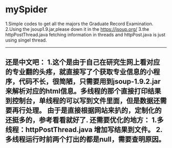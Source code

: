 # mySpider
1.Simple codes to get all the majors the Graduate Record Examination.
2.Using the jsoup1.9.jar,please down it in the https://jsoup.org/
3.the httpPostThread.java fetching information in threads and httpPost.java is just using singel thread.

-----------------
还是中文吧：
1.这个是由于自己在研究生网上看对应的专业翻的头疼，就直接写了个获取专业信息的小程序，代码不长，很简陋，只需要用到jsoup-1.9.2.jar来解析对应的html信息。多线程的那个直接打印结果到控制台，单线程的可以写到文件里面，但是数据还需要再行处理。
由于是直接根据网站来扒的，定制化的还挺多的，参考看看就好了.
还需要优化的地方：
1.多线程：httpPostThread.java 增加写结果到文件。
2.多线程运行时前两个打出的都是null，需要查明原因。
----------------
  
